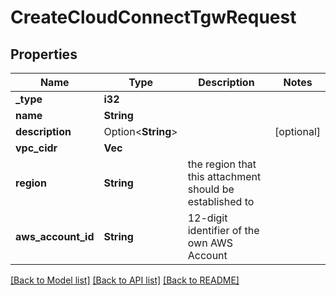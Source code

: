 # CreateCloudConnectTgwRequest

## Properties

Name | Type | Description | Notes
------------ | ------------- | ------------- | -------------
**_type** | **i32** |  | 
**name** | **String** |  | 
**description** | Option<**String**> |  | [optional]
**vpc_cidr** | **Vec<String>** |  | 
**region** | **String** | the region that this attachment should be established to | 
**aws_account_id** | **String** | 12-digit identifier of the own AWS Account | 

[[Back to Model list]](../README.md#documentation-for-models) [[Back to API list]](../README.md#documentation-for-api-endpoints) [[Back to README]](../README.md)



